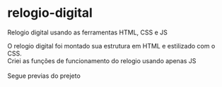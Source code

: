# relogio-digital
Relogio digital usando as ferramentas HTML, CSS e JS

O relogio digital foi montado sua estrutura em HTML e estilizado com o CSS. <br>
Criei as funções de funcionamento do relogio usando apenas JS <br>
<br>
Segue previas do prejeto <br>

